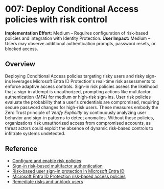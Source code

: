 # 007: Deploy Conditional Access policies with risk control

**Implementation Effort:** Medium – Requires configuration of risk-based policies and integration with Identity Protection.
**User Impact:** Medium – Users may observe additional authentication prompts, password resets, or blocked access.

## Overview

Deploying Conditional Access policies targeting risky users and risky sign-ins leverages Microsoft Entra ID Protection's real-time risk assessments to enforce adaptive access controls. Sign-in risk policies assess the likelihood that a sign-in attempt is unauthorized, prompting actions like multifactor authentication (MFA) for medium or high-risk sign-ins. User risk policies evaluate the probability that a user's credentials are compromised, requiring secure password changes for high-risk users. These measures embody the Zero Trust principle of *Verify Explicitly* by continuously analyzing user behavior and sign-in patterns to detect anomalies. Without these policies, organizations risk unauthorized access from compromised accounts, as threat actors could exploit the absence of dynamic risk-based controls to infiltrate systems undetected.

## Reference

* [Configure and enable risk policies](https://learn.microsoft.com/en-us/entra/id-protection/howto-identity-protection-configure-risk-policies)
* [Sign-in risk-based multifactor authentication](https://learn.microsoft.com/en-us/entra/identity/conditional-access/policy-risk-based-sign-in)
* [Risk-based user sign-in protection in Microsoft Entra ID](https://learn.microsoft.com/en-us/entra/identity/authentication/tutorial-risk-based-sspr-mfa)
* [Microsoft Entra ID Protection risk-based access policies](https://learn.microsoft.com/en-us/entra/id-protection/concept-identity-protection-policies)
* [Remediate risks and unblock users](https://learn.microsoft.com/en-us/entra/id-protection/howto-identity-protection-remediate-unblock)

